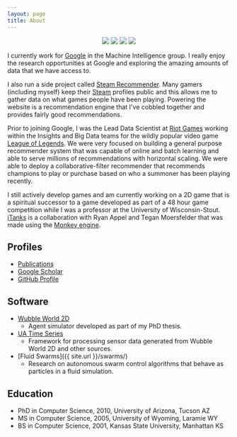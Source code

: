 ```yaml
---
layout: page
title: About
---
```


<center>
<a href="http://www.linkedin.com/in/wesleykerr">
  <img src="{{ site.url }}/images/icon-linkedin.png"></a> 
<a href="http://plus.google.com/102994505021058044238">
  <img src="{{ site.url }}/images/icon-google.png"></a> 
<a href="http://www.facebook.com/wesley.n.kerr">
  <img src="{{ site.url }}/images/icon-facebook.png"></a> 
<a href="https://twitter.com/seekerr">
  <img src="{{ site.url }}/images/icon-twitter.png"></a> 
</center>

I currently work for [Google](http://www.google.com) in the Machine
Intelligence group.  I really enjoy the research opportunities at Google and
exploring the amazing amounts of data that we have access to.

I also run a side project called [Steam
Recommender](http://www.steamrecommender.com).  Many gamers (including myself)
keep their [Steam](http://store.steampowered.com) profiles public and this
allows me to gather data on what games people have been playing.  Powering the
website is a recommendation engine that I've cobbled together and provides
fairly good recommendations.  

Prior to joining Google, I was the Lead Data Scientist at [Riot
Games](http://www.riotgames.com) working within the Insights and Big Data teams
for the wildly popular video game [League of
  Legends](http://www.leagueoflegends.com).  We were very focused on building a
  general purpose recommender system that was capable of online and batch
  learning and able to serve millions of recommendations with horizontal
  scaling.  We were able to deploy a collaborative-filter recommender that
  recommends champions to play or purchase based on who a summoner has been
  playing recently.

I still actively develop games and am currently working on a 2D game that is a
spiritual successor to a game developed as part of a 48 hour game competition
while I was a professor at the University of Wisconsin-Stout.
  [iTanks](../games/itanks/MonkeyGame.html) is a collaboration with Ryan Appel and
  Tegan Moersfelder that was made using the [Monkey
  engine](http://www.monkey-x.com/).

## Profiles

- [Publications](http://www.mendeley.com/profiles/wesley-kerr1/)
- [Google Scholar](http://scholar.google.com/citations?user=dwpmxegAAAAJ)
- [GitHub Profile](https://github.com/wesleykerr)

## Software

- [Wubble World 2D](http://code.google.com/p/wubbleworld2d/)
  - Agent simulator developed as part of my PhD thesis.  
- [UA Time Series](http://code.google.com/p/ua-time-series/)
  - Framework for processing sensor data generated from Wubble World 2D and other sources.
- [Fluid Swarms]({{ site.url }}/swarms/)
  - Research on autonomous swarm control algorithms that behave as particles in a fluid simulation.

## Education

- PhD in Computer Science, 2010, University of Arizona, Tucson AZ
- MS in Computer Science, 2005, University of Wyoming, Laramie WY
- BS in Computer Science, 2001, Kansas State University, Manhattan KS

